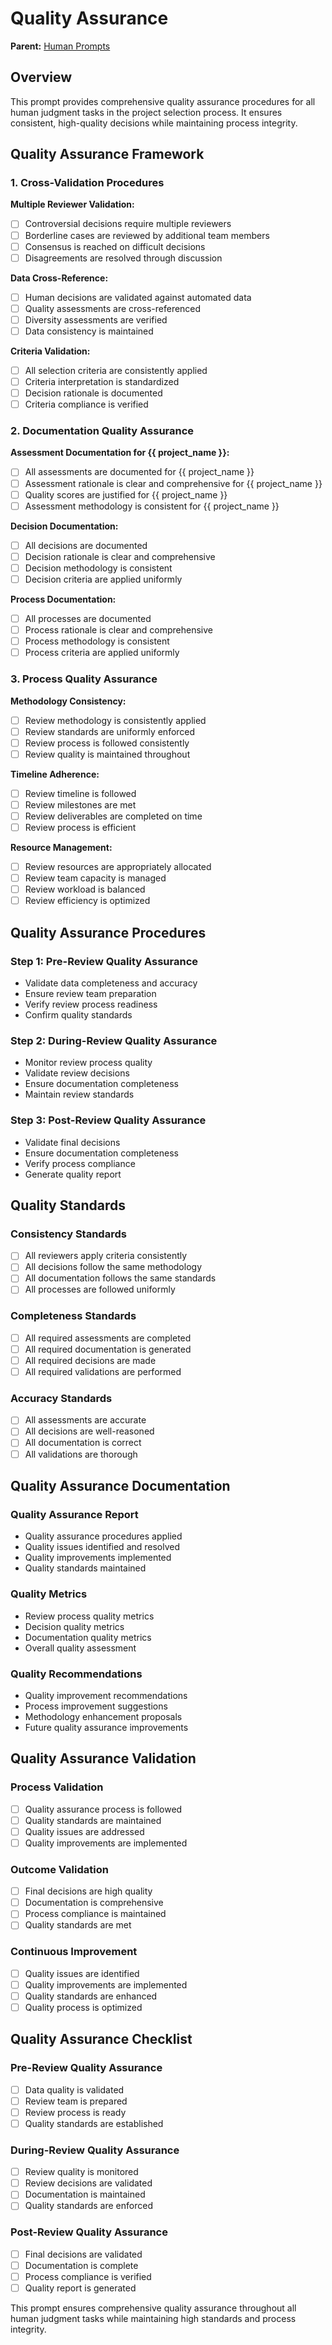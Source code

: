 # Quality Assurance

**Parent:** [Human Prompts](README.md)

## Overview

This prompt provides comprehensive quality assurance procedures for all human judgment tasks in the project selection process. It ensures consistent, high-quality decisions while maintaining process integrity.

## Quality Assurance Framework

### 1. Cross-Validation Procedures

**Multiple Reviewer Validation:**
- [ ] Controversial decisions require multiple reviewers
- [ ] Borderline cases are reviewed by additional team members
- [ ] Consensus is reached on difficult decisions
- [ ] Disagreements are resolved through discussion

**Data Cross-Reference:**
- [ ] Human decisions are validated against automated data
- [ ] Quality assessments are cross-referenced
- [ ] Diversity assessments are verified
- [ ] Data consistency is maintained

**Criteria Validation:**
- [ ] All selection criteria are consistently applied
- [ ] Criteria interpretation is standardized
- [ ] Decision rationale is documented
- [ ] Criteria compliance is verified

### 2. Documentation Quality Assurance

**Assessment Documentation for {{ project_name }}:**
- [ ] All assessments are documented for {{ project_name }}
- [ ] Assessment rationale is clear and comprehensive for {{ project_name }}
- [ ] Quality scores are justified for {{ project_name }}
- [ ] Assessment methodology is consistent for {{ project_name }}

**Decision Documentation:**
- [ ] All decisions are documented
- [ ] Decision rationale is clear and comprehensive
- [ ] Decision methodology is consistent
- [ ] Decision criteria are applied uniformly

**Process Documentation:**
- [ ] All processes are documented
- [ ] Process rationale is clear and comprehensive
- [ ] Process methodology is consistent
- [ ] Process criteria are applied uniformly

### 3. Process Quality Assurance

**Methodology Consistency:**
- [ ] Review methodology is consistently applied
- [ ] Review standards are uniformly enforced
- [ ] Review process is followed consistently
- [ ] Review quality is maintained throughout

**Timeline Adherence:**
- [ ] Review timeline is followed
- [ ] Review milestones are met
- [ ] Review deliverables are completed on time
- [ ] Review process is efficient

**Resource Management:**
- [ ] Review resources are appropriately allocated
- [ ] Review team capacity is managed
- [ ] Review workload is balanced
- [ ] Review efficiency is optimized

## Quality Assurance Procedures

### Step 1: Pre-Review Quality Assurance
- Validate data completeness and accuracy
- Ensure review team preparation
- Verify review process readiness
- Confirm quality standards

### Step 2: During-Review Quality Assurance
- Monitor review process quality
- Validate review decisions
- Ensure documentation completeness
- Maintain review standards

### Step 3: Post-Review Quality Assurance
- Validate final decisions
- Ensure documentation completeness
- Verify process compliance
- Generate quality report

## Quality Standards

### Consistency Standards
- [ ] All reviewers apply criteria consistently
- [ ] All decisions follow the same methodology
- [ ] All documentation follows the same standards
- [ ] All processes are followed uniformly

### Completeness Standards
- [ ] All required assessments are completed
- [ ] All required documentation is generated
- [ ] All required decisions are made
- [ ] All required validations are performed

### Accuracy Standards
- [ ] All assessments are accurate
- [ ] All decisions are well-reasoned
- [ ] All documentation is correct
- [ ] All validations are thorough

## Quality Assurance Documentation

### Quality Assurance Report
- Quality assurance procedures applied
- Quality issues identified and resolved
- Quality improvements implemented
- Quality standards maintained

### Quality Metrics
- Review process quality metrics
- Decision quality metrics
- Documentation quality metrics
- Overall quality assessment

### Quality Recommendations
- Quality improvement recommendations
- Process improvement suggestions
- Methodology enhancement proposals
- Future quality assurance improvements

## Quality Assurance Validation

### Process Validation
- [ ] Quality assurance process is followed
- [ ] Quality standards are maintained
- [ ] Quality issues are addressed
- [ ] Quality improvements are implemented

### Outcome Validation
- [ ] Final decisions are high quality
- [ ] Documentation is comprehensive
- [ ] Process compliance is maintained
- [ ] Quality standards are met

### Continuous Improvement
- [ ] Quality issues are identified
- [ ] Quality improvements are implemented
- [ ] Quality standards are enhanced
- [ ] Quality process is optimized

## Quality Assurance Checklist

### Pre-Review Quality Assurance
- [ ] Data quality is validated
- [ ] Review team is prepared
- [ ] Review process is ready
- [ ] Quality standards are established

### During-Review Quality Assurance
- [ ] Review quality is monitored
- [ ] Review decisions are validated
- [ ] Documentation is maintained
- [ ] Quality standards are enforced

### Post-Review Quality Assurance
- [ ] Final decisions are validated
- [ ] Documentation is complete
- [ ] Process compliance is verified
- [ ] Quality report is generated

This prompt ensures comprehensive quality assurance throughout all human judgment tasks while maintaining high standards and process integrity.
